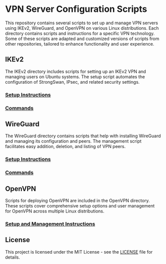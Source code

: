 # VPN Server Configuration Scripts

This repository contains several scripts to set up and manage VPN servers using IKEv2, WireGuard, and OpenVPN on various Linux distributions. Each directory contains scripts and instructions for a specific VPN technology. Some of these scripts are adapted and customized versions of scripts from other repositories, tailored to enhance functionality and user experience.

## IKEv2

The IKEv2 directory includes scripts for setting up an IKEv2 VPN and managing users on Ubuntu systems. The setup script automates the configuration of StrongSwan, IPsec, and related security settings.

### [Setup Instructions](https://github.com/malewicz1337/vpn-server-configuration-scripts/blob/main/IKEv2/SETUP.md)
### [Commands](https://github.com/malewicz1337/vpn-server-configuration-scripts/blob/main/IKEv2/COMMANDS.md)

## WireGuard

The WireGuard directory contains scripts that help with installing WireGuard and managing its configuration and peers. The management script facilitates easy addition, deletion, and listing of VPN peers.

### [Setup Instructions](https://github.com/malewicz1337/vpn-server-configuration-scripts/blob/main/WireGuard/SETUP.md)
### [Commands](https://github.com/malewicz1337/vpn-server-configuration-scripts/blob/main/WireGuard/COMMANDS.md)

## OpenVPN

Scripts for deploying OpenVPN are included in the OpenVPN directory. These scripts cover comprehensive setup options and user management for OpenVPN across multiple Linux distributions.

### [Setup and Management Instructions](https://github.com/malewicz1337/vpn-server-configuration-scripts/blob/main/openvpn/OPENVPN.md)

## License

This project is licensed under the MIT License - see the [LICENSE](https://github.com/malewicz1337/vpn-server-configuration-scripts/blob/main/LICENSE) file for details.
